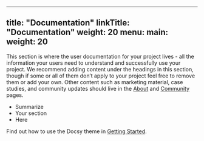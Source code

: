 
---
title: "Documentation"
linkTitle: "Documentation"
weight: 20
menu:
  main:
    weight: 20
---

This section is where the user documentation for your project lives - all the information your users need to understand and successfully use your project. We recommend adding content under the headings in this section, though if some or all of them don’t apply to your project feel free to remove them or add your own. Other content such as marketing material, case studies, and community updates should live in the [About](/about/) and [Community](/community/) pages.

* Summarize
* Your section
* Here

Find out how to use the Docsy theme in [Getting Started](getting-started/).


